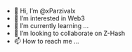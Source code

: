 - 👋 Hi, I’m @xParzivalx
- 👀 I’m interested in Web3
- 🌱 I’m currently learning ...
- 💞️ I’m looking to collaborate on Z-Hash
- 📫 How to reach me ...

<!---
Parzival/m1000 is a ✨ special ✨ repository because its `README.md` (this file) appears on your GitHub profile.
You can click the Preview link to take a look at your changes.
--->
